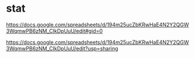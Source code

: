 # stat

https://docs.google.com/spreadsheets/d/194m25ucZbKRwHaE4N2Y2QGW3WqmwPB6zNM_CIkDpUuU/edit#gid=0

https://docs.google.com/spreadsheets/d/194m25ucZbKRwHaE4N2Y2QGW3WqmwPB6zNM_CIkDpUuU/edit?usp=sharing
